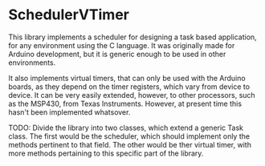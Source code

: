 # SchedulerVTimer

This library implements a scheduler for designing a task based application, for any environment using the C language. It was originally made for
Arduino development, but it is generic enough to be used in other environments.

It also implements virtual timers, that can only be used with the Arduino boards, as they depend on the timer registers, which vary from device to device. 
It can be very easily extended, however, to other processors, such as the MSP430, from Texas Instruments. However, at present time this hasn't been implemented whatsover.

TODO: Divide the library into two classes, which extend a generic Task class. The first would be the scheduler, which should implement only the methods pertinent to that field. The other
would be ther virtual timer, with more methods pertaining to this specific part of the library.
